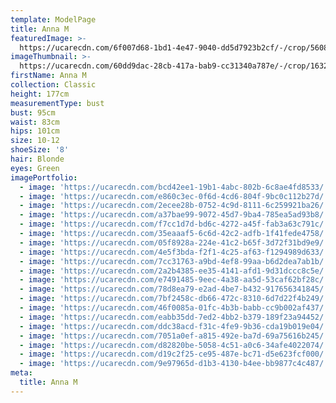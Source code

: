 ```yaml
---
template: ModelPage
title: Anna M
featuredImage: >-
  https://ucarecdn.com/6f007d68-1bd1-4e47-9040-dd5d7923b2cf/-/crop/5608x2644/31,252/-/preview/
imageThumbnail: >-
  https://ucarecdn.com/60dd9dac-28cb-417a-bab9-cc31340a787e/-/crop/1632x2344/0,0/-/preview/
firstName: Anna M
collection: Classic
height: 177cm
measurementType: bust
bust: 95cm
waist: 83cm
hips: 101cm
size: 10-12
shoeSize: '8'
hair: Blonde
eyes: Green
imagePortfolio:
  - image: 'https://ucarecdn.com/bcd42ee1-19b1-4abc-802b-6c8ae4fd8533/'
  - image: 'https://ucarecdn.com/e860c3ec-0f6d-4cd6-804f-9bc0c112b27d/'
  - image: 'https://ucarecdn.com/2ecee28b-0752-4c9d-8111-6c259921ba26/'
  - image: 'https://ucarecdn.com/a37bae99-9072-45d7-9ba4-785ea5ad93b8/'
  - image: 'https://ucarecdn.com/f7cc1d7d-bd6c-4272-a45f-fab3a63c791c/'
  - image: 'https://ucarecdn.com/35eaaaf5-6c6d-42c2-adfb-1f41fede4758/'
  - image: 'https://ucarecdn.com/05f8928a-224e-41c2-b65f-3d72f31bd9e9/'
  - image: 'https://ucarecdn.com/4e5f3bda-f2f1-4c25-af63-f1294989d633/'
  - image: 'https://ucarecdn.com/7cc31763-a9bd-4ef8-99aa-b6d2dea7ab1b/'
  - image: 'https://ucarecdn.com/2a2b4385-ee35-4141-afd1-9d31dccc8c5e/'
  - image: 'https://ucarecdn.com/e7491485-9eec-4a38-aa5d-53caf62bf28c/'
  - image: 'https://ucarecdn.com/78d8ea79-e2ad-4be7-b432-917656341845/'
  - image: 'https://ucarecdn.com/7bf2458c-db66-472c-8310-6d7d22f4b249/'
  - image: 'https://ucarecdn.com/46f0085a-01fc-4b3b-babb-cc9b002af437/'
  - image: 'https://ucarecdn.com/eabb35dd-7ed2-4bb2-b379-189f23a94452/'
  - image: 'https://ucarecdn.com/ddc38acd-f31c-4fe9-9b36-cda19b019e04/'
  - image: 'https://ucarecdn.com/7051a0ef-a815-492e-ba7d-69a75616b245/'
  - image: 'https://ucarecdn.com/d82820be-5058-4c51-a0c6-34afe4022074/'
  - image: 'https://ucarecdn.com/d19c2f25-ce95-487e-bc71-d5e623fcf000/'
  - image: 'https://ucarecdn.com/9e97965d-d1b3-4130-b4ee-bb9877c4c487/'
meta:
  title: Anna M
---
```


